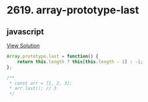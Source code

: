 # 2619. array-prototype-last

## javascript

[View Solution](2619-array-prototype-last.js)


```js
Array.prototype.last = function() {
    return this.length ? this[this.length - 1] : -1;
};

/**
 * const arr = [1, 2, 3];
 * arr.last(); // 3
 */
```
